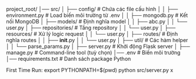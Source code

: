 project_root/
│── src/
│ ├── config/ # Chứa các file cấu hình
│ │ ├── environment.py # Load biến môi trường từ .env
│ │ ├── mongodb.py # Kết nối MongoDB
│ ├── models/ # Định nghĩa model
│ │ ├── abc.py
│ │ └── user.py
│ ├── repositories/ # Tầng repository
│ │ └── user.py
│ ├── resources/ # Xử lý logic request
│ │ └── user.py
│ ├── routes/ # Định nghĩa routes
│ │ ├── **init**.py
│ │ └── user.py
│ ├── util/ # Các hàm helper
│ │ └── parse_params.py
│ ├── server.py # Khởi động Flask server
│ ├── manage.py # Command-line tool (tuỳ chọn)
│── .env # Biến môi trường
│── requirements.txt # Danh sách package Python

First Time Run: export PYTHONPATH=$(pwd)
python src/server.py
x